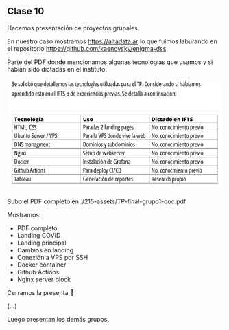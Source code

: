 ## Clase 10

Hacemos presentación de proyectos grupales.

En nuestro caso mostramos https://altadata.ar lo que fuimos laburando en el repositorio https://github.com/kaenovsky/enigma-dss

Parte del PDF donde mencionamos algunas tecnologías que usamos y si habían sido dictadas en el instituto:

![](./215-assets/ppt-15-ppii.png)

Subo el PDF completo en ./215-assets/TP-final-grupo1-doc.pdf

Mostramos:

- PDF completo
- Landing COVID
- Landing principal
- Cambios en landing
- Conexión a VPS por SSH
- Docker container
- Github Actions
- Nginx server block

Cerramos la presenta 👏 

(...)

Luego presentan los demás grupos.
